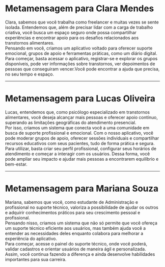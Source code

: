 

# Metamensagem para Clara Mendes

Clara, sabemos que você trabalha como freelancer e muitas vezes se sente isolada. Entendemos que, além de precisar lidar com a carga de trabalho criativa, você busca um espaço seguro onde possa compartilhar experiências e encontrar apoio para os desafios relacionados aos transtornos alimentares.  
Pensando em você, criamos um aplicativo voltado para oferecer suporte emocional, grupos de apoio e ferramentas práticas, como um diário digital.  
Para começar, basta acessar o aplicativo, registrar-se e explorar os grupos disponíveis, pode ver informações sobre transtornos, ver depoimentos de pessoas que conseguiram vencer.Você pode encontrar a ajuda que precisa, no seu tempo e espaço.

---

# Metamensagem para Lucas Oliveira

Lucas, entendemos que, como psicólogo especializado em transtornos alimentares, você deseja alcançar mais pessoas e oferecer apoio contínuo, superando as limitações geográficas do atendimento presencial.  
Por isso, criamos um sistema que conecta você a uma comunidade em busca de suporte profissional e emocional. Com o nosso aplicativo, você pode moderar grupos de apoio, oferecer sessões individuais e compartilhar recursos educativos com seus pacientes, tudo de forma prática e segura.  
Para utilizar, basta criar seu perfil profissional, configurar seus horários de atendimento e começar a interagir com os usuários. Dessa forma, você pode ampliar seu impacto e ajudar mais pessoas a encontrarem equilíbrio e bem-estar.

---

# Metamensagem para Mariana Souza

Mariana, sabemos que você, como estudante de Administração e profissional no suporte técnico, valoriza a possibilidade de ajudar os outros e adquirir conhecimentos práticos para seu crescimento pessoal e profissional.  
Pensando nisso, criamos um sistema que não só permite que você ofereça um suporte técnico eficiente aos usuários, mas também ajuda você a entender as necessidades deles enquanto colabora para melhorar a experiência do aplicativo.  
Para começar, acesse o painel do suporte técnico, onde você poderá, validar cadastros e orientar usuários de maneira ágil e personalizada. Assim, você continua fazendo a diferença e ainda desenvolve habilidades importantes para sua carreira.
